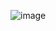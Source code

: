 ![image](https://github.com/Bongyang-National-Guard/.github/assets/133763382/45605e8c-869b-40f6-af95-0c371c92d320)
